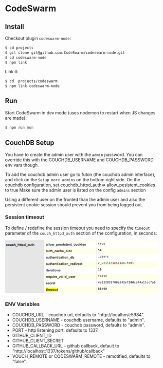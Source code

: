# CodeSwarm

## Install

Checkout plugin `codeswarm-node`:

```
$ cd projects
$ git clone git@github.com:CodeSwarm/codeswarm-node.git
$ cd codeswarm-node
$ npm link
```

Link it:

```
$ cd  projects/codeswarm
$ npm link codeswarm-node
```

## Run

Start CodeSwarm in dev mode (uses nodemon to restart when JS changes are made):

```bash
$ npm run mon
```


## CouchDB Setup

You have to create the admin user with the `admin` password. You can override this with the COUCHDB_USERNAME and COUCHDB_PASSWORD env vars though.

To add the couchdb admin user go to futon (the couchdb admin interface), and click on the `Setup more admins` on the bottom right side.
On the couchdb configuration, set couchdb_httpd_auth=> allow_pesistent_cookies to true
Make sure the admin user is listed on the config `admins` section

Using a different user on the fronted than the admin user and also the persistent cookie session should prevent you from being logged out.

### Session timeout

To define / redefine the session timeout you need to specify the `timeout` parameter of the `couch_httpd_auth` section of the configuration, in seconds:

![session timeout](docs/images/session_timeout.png)

### ENV Variables

* COUCHDB_URL - couchdb url, defaults to "http://localhost:5984".
* COUCHDB_USERNAME - couchdb username, defaults to "admin".
* COUCHDB_PASSWORD - couchdb password, defaults to "admin".
* PORT - http listening port, defaults to 1337.
* GITHUB_CLIENT_ID
* GITHUB_CLIENT_SECRET
* GITHUB_CALLBACK_URL - github callback, default to "http://localhost:1337/tokens/github/callback"
* VOUCH_REMOTE or CODESWARM_REMOTE - remotified, defaults to "false".